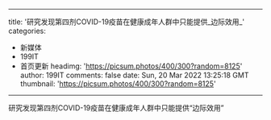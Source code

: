 
---
title: '研究发现第四剂COVID-19疫苗在健康成年人群中只能提供_边际效用_'
categories: 
 - 新媒体
 - 199IT
 - 首页更新
headimg: 'https://picsum.photos/400/300?random=8125'
author: 199IT
comments: false
date: Sun, 20 Mar 2022 13:25:18 GMT
thumbnail: 'https://picsum.photos/400/300?random=8125'
---

<div>   
研究发现第四剂COVID-19疫苗在健康成年人群中只能提供“边际效用”  
</div>
            